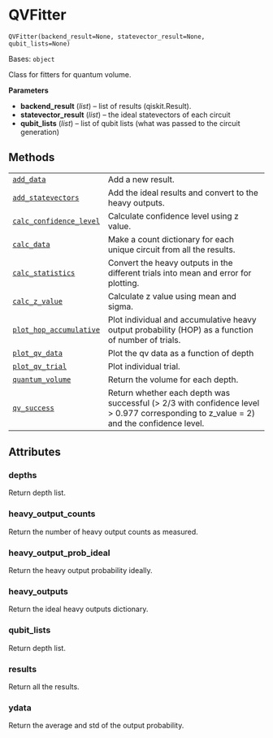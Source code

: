 # QVFitter

`QVFitter(backend_result=None, statevector_result=None, qubit_lists=None)`

Bases: `object`

Class for fitters for quantum volume.

**Parameters**

*   **backend\_result** (*list*) – list of results (qiskit.Result).
*   **statevector\_result** (*list*) – the ideal statevectors of each circuit
*   **qubit\_lists** (*list*) – list of qubit lists (what was passed to the circuit generation)

## Methods

|                                                                                                                                                                                                         |                                                                                                                                        |
| ------------------------------------------------------------------------------------------------------------------------------------------------------------------------------------------------------- | -------------------------------------------------------------------------------------------------------------------------------------- |
| [`add_data`](qiskit.ignis.verification.QVFitter.add_data#qiskit.ignis.verification.QVFitter.add_data "qiskit.ignis.verification.QVFitter.add_data")                                                     | Add a new result.                                                                                                                      |
| [`add_statevectors`](qiskit.ignis.verification.QVFitter.add_statevectors#qiskit.ignis.verification.QVFitter.add_statevectors "qiskit.ignis.verification.QVFitter.add_statevectors")                     | Add the ideal results and convert to the heavy outputs.                                                                                |
| [`calc_confidence_level`](qiskit.ignis.verification.QVFitter.calc_confidence_level#qiskit.ignis.verification.QVFitter.calc_confidence_level "qiskit.ignis.verification.QVFitter.calc_confidence_level") | Calculate confidence level using z value.                                                                                              |
| [`calc_data`](qiskit.ignis.verification.QVFitter.calc_data#qiskit.ignis.verification.QVFitter.calc_data "qiskit.ignis.verification.QVFitter.calc_data")                                                 | Make a count dictionary for each unique circuit from all the results.                                                                  |
| [`calc_statistics`](qiskit.ignis.verification.QVFitter.calc_statistics#qiskit.ignis.verification.QVFitter.calc_statistics "qiskit.ignis.verification.QVFitter.calc_statistics")                         | Convert the heavy outputs in the different trials into mean and error for plotting.                                                    |
| [`calc_z_value`](qiskit.ignis.verification.QVFitter.calc_z_value#qiskit.ignis.verification.QVFitter.calc_z_value "qiskit.ignis.verification.QVFitter.calc_z_value")                                     | Calculate z value using mean and sigma.                                                                                                |
| [`plot_hop_accumulative`](qiskit.ignis.verification.QVFitter.plot_hop_accumulative#qiskit.ignis.verification.QVFitter.plot_hop_accumulative "qiskit.ignis.verification.QVFitter.plot_hop_accumulative") | Plot individual and accumulative heavy output probability (HOP) as a function of number of trials.                                     |
| [`plot_qv_data`](qiskit.ignis.verification.QVFitter.plot_qv_data#qiskit.ignis.verification.QVFitter.plot_qv_data "qiskit.ignis.verification.QVFitter.plot_qv_data")                                     | Plot the qv data as a function of depth                                                                                                |
| [`plot_qv_trial`](qiskit.ignis.verification.QVFitter.plot_qv_trial#qiskit.ignis.verification.QVFitter.plot_qv_trial "qiskit.ignis.verification.QVFitter.plot_qv_trial")                                 | Plot individual trial.                                                                                                                 |
| [`quantum_volume`](qiskit.ignis.verification.QVFitter.quantum_volume#qiskit.ignis.verification.QVFitter.quantum_volume "qiskit.ignis.verification.QVFitter.quantum_volume")                             | Return the volume for each depth.                                                                                                      |
| [`qv_success`](qiskit.ignis.verification.QVFitter.qv_success#qiskit.ignis.verification.QVFitter.qv_success "qiskit.ignis.verification.QVFitter.qv_success")                                             | Return whether each depth was successful (> 2/3 with confidence level > 0.977 corresponding to z\_value = 2) and the confidence level. |

## Attributes

### depths

Return depth list.

### heavy\_output\_counts

Return the number of heavy output counts as measured.

### heavy\_output\_prob\_ideal

Return the heavy output probability ideally.

### heavy\_outputs

Return the ideal heavy outputs dictionary.

### qubit\_lists

Return depth list.

### results

Return all the results.

### ydata

Return the average and std of the output probability.
